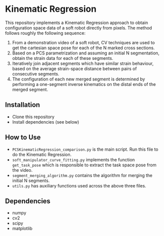 # Kinematic Regression

This repository implements a Kinematic Regression approach to obtain configuration space data of a soft robot directly from pixels. The method follows roughly the following sequence:
1) From a demonstration video of a soft robot, CV techniques are used to get the cartesian space pose for each of the N marked cross sections.
2) Based on a PCS parametrization and assuming an initial N segmentation, obtain the strain data for each of these segments.
3) Iteratively join adjacent segments which have similar strain behaviour, based on the average strain-space distance between pairs of consecutive segments.
4) The configuration of each new merged segment is determined by performing a one-segment inverse kinematics on the distal ends of the merged segment.

## Installation
* Clone this repository
* Install dependencies (see below)

## How to Use
* `PCSKinematicRegression_comparison.py` is the main script. Run this file to do the Kinematic Regression.
* `soft_manipulator_curve_fitting.py` implements the function `get_task_pose` which is responsible to extract the task space pose from the video.
* `segment_merging_algorithm.py` contains the algorithm for merging the initial N segments.
* `utils.py` has auxiliary functions used across the above three files.

## Dependencies
* numpy
* cv2
* scipy
* matplotlib
